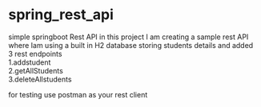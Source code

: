 # spring_rest_api
simple springboot Rest API
in this project I am creating a sample rest API<br/>
where Iam using a built in H2 database  storing students details and added <br/> 3 rest endpoints 
<br/>1.addstudent
<br/> 2.getAllStudents
<br/> 3.deleteAllstudents

for testing use postman as your rest client
